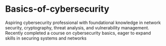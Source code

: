 # Basics-of-cybersecurity
Aspiring cybersecurity professional with foundational knowledge in network security, cryptography, threat analysis, and vulnerability management. Recently completed a course on cybersecurity basics, eager to expand skills in securing systems and networks
